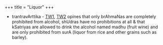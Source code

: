 +++
title = "Liquor"
+++

- trantravArttika - [TW1](https://twitter.com/GhorAngirasa/status/913890316503195648), [TW2](https://twitter.com/GhorAngirasa/status/913892342448476161) opines that only brAhmaNas are completely prohibited from alcohol, shUdras have no prohibitions at all & that kSatriyas are allowed to drink the alcohol named madhu (fruit wine) and are only prohibited from surA (liquor from rice and other grains such as barley).